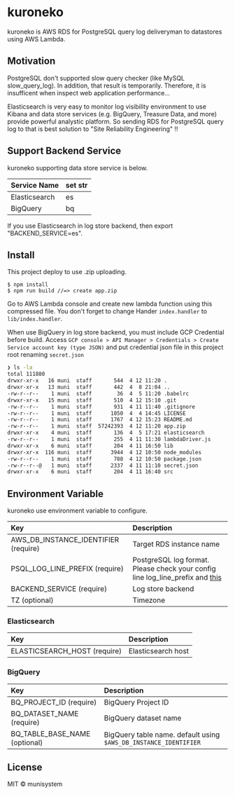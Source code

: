 # kuroneko
kuroneko is AWS RDS for PostgreSQL query log deliveryman to datastores using AWS Lambda.

## Motivation
PostgreSQL don't supported slow query checker (like MySQL slow_query_log). In addition, that result is temporarily. Therefore, it is insufficent when inspect web application performance...

Elasticsearch is very easy to monitor log visibility environment to use Kibana and data store services (e.g. BigQuery, Treasure Data, and more) provide powerful analystic platform.
So sending RDS for PostgreSQL query log to that is best solution to "Site Reliability Engineering" !!

## Support Backend Service
kuroneko supporting data store service is below.

|Service Name|set str|
|:-----|:-----|
|Elasticsearch|es|
|BigQuery|bq|

If you use Elasticsearch in log store backend, then export "BACKEND_SERVICE=es".

## Install

This project deploy to use .zip uploading.

```
$ npm install
$ npm run build //=> create app.zip
```

Go to AWS Lambda console and create new lambda function using this compressed file.
You don't forget to change Hander `index.handler` to `lib/index.handler`.

When use BigQuery in log store backend, you must include GCP Credential before build.
Access `GCP console > API Manager > Credentials > Create Service account key (type JSON)` and put credential json file in this project root renaming `secret.json`

```sh
❯ ls -la
total 111880
drwxr-xr-x   16 muni  staff       544  4 12 11:20 .
drwxr-xr-x   13 muni  staff       442  4  8 21:04 ..
-rw-r--r--    1 muni  staff        36  4  5 11:20 .babelrc
drwxr-xr-x   15 muni  staff       510  4 12 15:10 .git
-rw-r--r--    1 muni  staff       931  4 11 11:40 .gitignore
-rw-r--r--    1 muni  staff      1050  4  4 14:45 LICENSE
-rw-r--r--    1 muni  staff      1767  4 12 15:23 README.md
-rw-r--r--    1 muni  staff  57242393  4 12 11:20 app.zip
drwxr-xr-x    4 muni  staff       136  4  5 17:21 elasticsearch
-rw-r--r--    1 muni  staff       255  4 11 11:30 lambdaDriver.js
drwxr-xr-x    6 muni  staff       204  4 11 16:50 lib
drwxr-xr-x  116 muni  staff      3944  4 12 10:50 node_modules
-rw-r--r--    1 muni  staff       788  4 12 10:50 package.json
-rw-r--r--@   1 muni  staff      2337  4 11 11:10 secret.json
drwxr-xr-x    6 muni  staff       204  4 11 16:40 src
```

## Environment Variable
kuroneko use environment variable to configure.

|Key|Description|
|:-----|:-----|
|AWS_DB_INSTANCE_IDENTIFIER (require)|Target RDS instance name|
|PSQL_LOG_LINE_PREFIX (require)|PostgreSQL log format. Please check your config line log_line_prefix and [this](https://github.com/munisystem/plpr#support-postgresql-log-format)|
|BACKEND_SERVICE (require)|Log store backend|
|TZ (optional)|Timezone|

### Elasticsearch
|Key|Description|
|:-----|:-----|
|ELASTICSEARCH_HOST (require)|Elasticsearch host|

### BigQuery
|Key|Description|
|:-----|:-----|
|BQ_PROJECT_ID (require)|BigQuery Project ID|
|BQ_DATASET_NAME (require)|BigQuery dataset name|
|BQ_TABLE_BASE_NAME (optional)|BigQuery table name. default using `$AWS_DB_INSTANCE_IDENTIFIER`|

## License
MIT © munisystem
